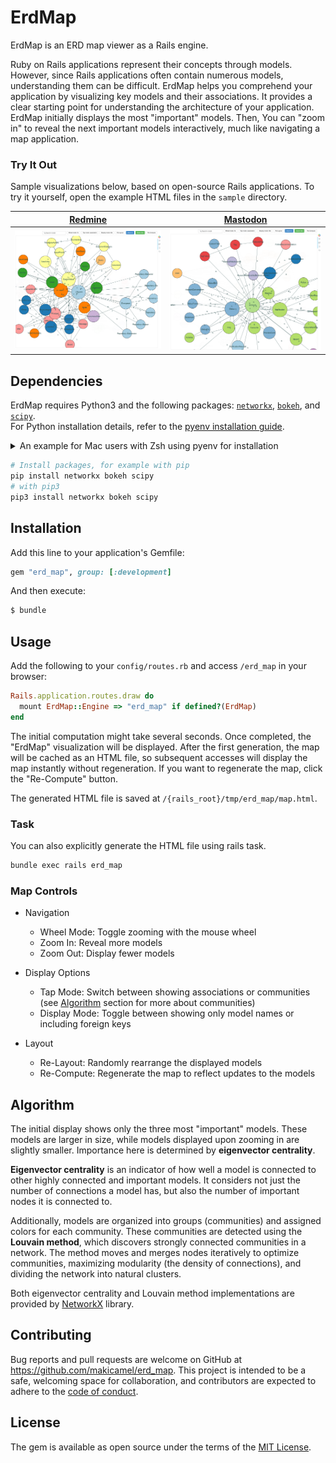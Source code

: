 # ErdMap

ErdMap is an ERD map viewer as a Rails engine.

Ruby on Rails applications represent their concepts through models. However, since Rails applications often contain numerous models, understanding them can be difficult. ErdMap helps you comprehend your application by visualizing key models and their associations. It provides a clear starting point for understanding the architecture of your application.
ErdMap initially displays the most "important" models. Then, You can "zoom in" to reveal the next important models interactively, much like navigating a map application.

### Try It Out

Sample visualizations below, based on open-source Rails applications. To try it yourself, open the example HTML files in the `sample` directory.

| [Redmine](https://github.com/redmine/redmine) | [Mastodon](https://github.com/mastodon/mastodon) |
| ------- | -------- |
| ![](sample/images/redmine.png) | ![](sample/images/mastdon.png) |

## Dependencies

ErdMap requires Python3 and the following packages: [`networkx`](https://github.com/networkx/networkx), [`bokeh`](https://github.com/bokeh/bokeh), and [`scipy`](https://github.com/scipy/scipy).  
For Python installation details, refer to the [pyenv installation guide](https://github.com/pyenv/pyenv#installation).

<details><summary>An example for Mac users with Zsh using pyenv for installation</summary>

```bash
# Install pyenv
brew install pyenv
echo 'export PYENV_ROOT="$HOME/.pyenv"' >> ~/.zshrc
echo '[[ -d $PYENV_ROOT/bin ]] && export PATH="$PYENV_ROOT/bin:$PATH"' >> ~/.zshrc
echo 'eval "$(pyenv init - zsh)"' >> ~/.zshrc

# Install latest version of python
pyenv install $(pyenv install --list | grep -E '^\s*[0-9]+\.[0-9]+\.[0-9]+$' | tail -n 1)
pyenv global $(pyenv install --list | grep -E '^\s*[0-9]+\.[0-9]+\.[0-9]+$' | tail -n 1)
```

</details>

```bash
# Install packages, for example with pip
pip install networkx bokeh scipy
# with pip3
pip3 install networkx bokeh scipy
```

## Installation

Add this line to your application's Gemfile:

```ruby
gem "erd_map", group: [:development]
```

And then execute:

```bash
$ bundle
```

## Usage

Add the following to your `config/routes.rb` and access `/erd_map` in your browser:

```ruby
Rails.application.routes.draw do
  mount ErdMap::Engine => "erd_map" if defined?(ErdMap)
end
```

The initial computation might take several seconds. Once completed, the "ErdMap" visualization will be displayed. After the first generation, the map will be cached as an HTML file, so subsequent accesses will display the map instantly without regeneration. If you want to regenerate the map, click the "Re-Compute" button.

The generated HTML file is saved at `/{rails_root}/tmp/erd_map/map.html`.

### Task

You can also explicitly generate the HTML file using rails task.

```bash
bundle exec rails erd_map
```

### Map Controls

- Navigation
  - Wheel Mode: Toggle zooming with the mouse wheel
  - Zoom In: Reveal more models
  - Zoom Out: Display fewer models

- Display Options
  - Tap Mode: Switch between showing associations or communities (see [Algorithm](https://github.com/makicamel/erd_map#Algorithm) section for more about communities)
  - Display Mode: Toggle between showing only model names or including foreign keys

- Layout
  - Re-Layout: Randomly rearrange the displayed models
  - Re-Compute: Regenerate the map to reflect updates to the models

## Algorithm

The initial display shows only the three most "important" models. These models are larger in size, while models displayed upon zooming in are slightly smaller. Importance here is determined by **eigenvector centrality**.

**Eigenvector centrality** is an indicator of how well a model is connected to other highly connected and important models. It considers not just the number of connections a model has, but also the number of important nodes it is connected to.

Additionally, models are organized into groups (communities) and assigned colors for each community. These communities are detected using the **Louvain method**, which discovers strongly connected communities in a network. The method moves and merges nodes iteratively to optimize communities, maximizing modularity (the density of connections), and dividing the network into natural clusters.

Both eigenvector centrality and Louvain method  implementations are provided by [NetworkX](https://github.com/networkx/networkx) library.

## Contributing

Bug reports and pull requests are welcome on GitHub at https://github.com/makicamel/erd_map. This project is intended to be a safe, welcoming space for collaboration, and contributors are expected to adhere to the [code of conduct](https://github.com/makicamel/erd_map/blob/main/CODE_OF_CONDUCT.md).

## License
The gem is available as open source under the terms of the [MIT License](https://opensource.org/licenses/MIT).
